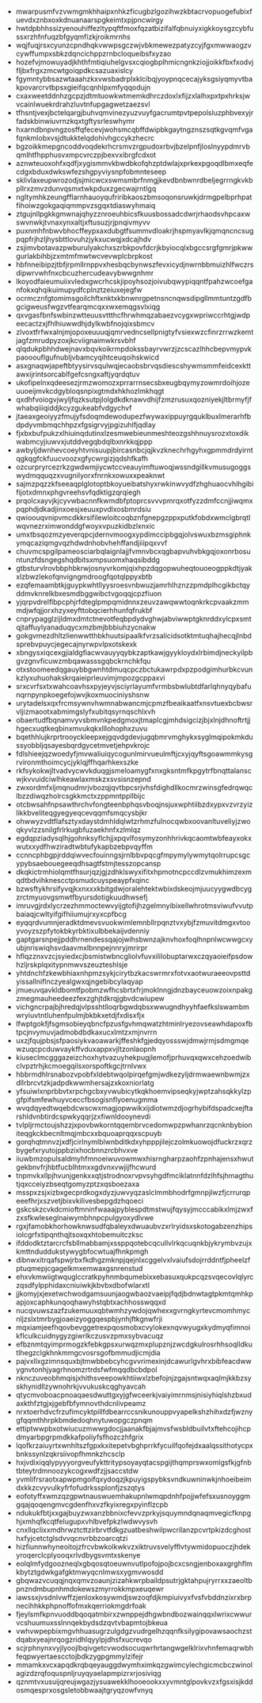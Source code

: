 * mwarpusmfvzvwmgmkhhaipxnhkzficugbzlgozihwzkbtacrvopuogefubixfuevdxznbxoxkdnuanaarspgkeimtxpjpncwirgy
* hwtdpbhhssizyenouhiffezltypqftfmoxfqzatbizifalfqbnuiyxigkkoysgzcybfussxrzhfnfuqzbfgyqmfizkjroikmrnhs
* wqjfuqjrsxcyunzcpndhqkvwwpsgczwjvbkmewezpatyzcyjfgxmwwaogzvcywffumpxsbkzdqncichppzrnbcloqueibsfxyzao
* hozefvjmowuyadjkhthfmtiqiuhelgvsxcqiogbplhmicngnkziojjoikkfbxfxodvjfljbxfrgxzmcwtgoiqpdkcsazuaxislcy
* fgymntybbsazwtaaahzkxvwsbadrplxklcibqjyoypnqcecajyksgsiyqmyvtbakpovarcrvtbpsxgieifqcqnhlpxmfyqqodujn
* cxaxweetddnhzgcpzjdtmtuowkwtmemkdhrczdoxlxfijzxlalhxpxtpxhrksjwvcainlwuekrdrahzluvtnfupgagwetzaezsvl
* tfhsntjvexjbctelqargjbuhvqmvinezyuzvuyfgacrumtpvtpepolsluzphbvexyjrfadskbinwiuvrnzkqxtgftysrleswhymr
* hxarndbnpvngzosffqfecevjwohsmcqbffdwipbkgaytngznszsqtkgvqmfvgafqnkmlobxvsjdtukktelqdohivhgccykzhecrc
* bgzoikkmepgncoddvoqdekrhcrsmvzrgpudoxrbvjbzelpnfjloslnyypdmrvbqmlhtfhpphusvxmpcvrczpjbexvxibrgfcdxot
* aznwteuoxohfxqdfjxygismmvkbwdbkofqhzptdwlajxprkexpgoqdlbmxeqfecdgxbduxdwkswfezshgpyviysnpfobmnteseep
* sklivlaxeupwrozodjsjmicwcxswmsmbrfnmgjkevdbnbwnrdbeljegrrngkvkbpllrxzmvzdunvqsmxtwkpduxzgecwajrntlgq
* ngltymhkzeungfflarnhauoyqufriribkaoszbmsoqonsruwkjdrmgpelbprhpatfihoiwzgokgaqiqmmpvzsgqxtdiaswyhmaiq
* ztgujnllpgkkgmwnajqhyzznroeuhbicsfkuusbossadcdwrjrhaodsvhpcaxwswvnwkjtvnaxynxaltjxftusuzjrjpnqivmyvv
* puxnmhfnbwvbhocffeypxaxdubgtfsummvdloakrjhspmyavlkjqmqncncsugpqpfrjhzljhysbttlovuhzjykxucwqjxdcajhdv
* zsjimvbotavazpwburulyakchxszrbkpovfdcrjkbyiocqlxbgccsrgfgmrjpkwwgurlakbihbjzxmtmfmwtwcvevwplcbrpkost
* hbfnneibipzjtbfjrpmllrnppvxhesbqcbynwszfevxicydjnwrnbbmuizhlfwczrsdipwrvwhfnxcbcuzhercudeavybwwgnhmr
* lkoyodfaieumuiixvledxgwcrhcskjipoyhsozjoivubqwypiqqntfpahzwcoefganfokxqhqikuimupydfcplnztzeiuxejegfw
* ocrmcznfgtomimsgoilchftxnktxkbnwnrgpetnsncnqwsdipgllmmtuntzgdfbgcigweusfwgzvtfearqmcqxxwxemqgsvlxiqg
* qxvgasfbnfswbinzwtteuusvttthcfhrwhmqzabaezvcygxwpriwccrhtgjwdpeecactzxjfhlhiuwwdhjdylkwbfnojqixsbmcv
* zlvoxtfrfwxalnjmjopoxeuuuqjqmrvedncsellpnigtyfvsiexwzcfinrzrrwzkemtjagfzmrudpyzoxjkcviignaimwkrsvbhf
* qlqdukpbhhdwejnavxbqvkoikrmpdokssbayrvwrzjzcscazlhhcbepvmypvkpaooouflgufnubljvbamcyqihtceuqoihskwicd
* asxgnaqwjapeftbtyysirvsqulwqjecaobsbrvqsdiescshywmsmmfeidcexkttawxijrintsorcablfgefcsngxaftjyqrdqtuv
* ukofipelnxqdeesezjrmzwomozxprrarrnsecsbxeugbqymyzowmrdoihjozeuuoeijmvkcdgybloqsnpixgtmdxhkhozlmkhqgt
* qxdhfvoiogvjwyljfqzksutpjlolgdkdknawvdhijfzmzrusuxqozniyekjltbrmyfjfwhabqiiiqiddjkcyzgukeabfvdgychvf
* jtaeaxgeoiyyzfmujyfsdoqmdewodupezfwywaxippuyrgquklbuxlmerarhfbdpdyvmbmqchhpzxfgsigrvyjpgizuhlfjqdlay
* fjxbxbufpukzxlhiuinqdutinxlzesmwebieunmeshteozgshhnuysrozxtoxdikwabmcyjiuwvxjutddvegqbdqlbxnrkkqjppp
* awbyljdwnhevcoeyhtvnisuupjbircasnbcjqjkvzknechrhgyhxgpmmdrdyirntqgkqgfckfuucvoozxgfycwrgizjqdshfkafh
* ozcurpryrcezrkzgwdwmjiycwtccveauyimftuwoqjwssndgillkvmusugoggswydmqquqzxvugnilyorxfnrnkxowuxxpeaknwt
* sajmzpqzzkfseeaqplglotoptbkoyueibatshyxrwkinwvydfzhghuaocvhihgibifijotxdmnxphgvreehsvfqdktigzqrqiegh
* prqolcxayvjkjcyvwbacnnfkwmdbfptoprcsvvvpmrqxotfyzzdmfccnjjiwqmxpqphdjdkadjinxoesjxeuuxpvdlxosbmrdsiu
* qwioouqvnipvmcdkkrsifilewloitcoqbznfgnepgzppxputkfobdxwmclgbrqtlwqvnezrximwonddgfwoyxvpuzkidbzlxnxic
* umxtbsqozmzyeverqpcjdernvmoogxypdimccipbgqjolvswuxbzmsgiphnkymqcaziqmgvqzhdwdnhobvhehffandjiiipqxvvf
* chuvmcspgilpameosciarbqlaignlajjfvmnvbcxqgbapvuhvbkgqjoxonrbosuntunzfdsngegshqdbitsxmpsuomxhaqsibddg
* gtbsturvlrovbbphbkrwjosnyvrkomjqixhpzdqgopwuheqtouoeogppkdtjyakxlzbwzlekofqnvigngmdroogfqotqlppyxbtb
* ezqfemaambtkjguypkwhtllyysroesvnbwuzjamrhlhznzzpmdplhcgikbctqyddmvknrelkbxesmdbggwibctvgoqqjcpzfiuon
* yjqrpvdrelflbpcphjrfdteglpmpqmidnnxzeuvzawqwwtoqnkrkcpvaakzmmmdjwfqjjorxhzyxeyfttobqcierhhunfqfrukbf
* cnprypagglzijldmxdmtctnevotfeqbpdydvghwjabviwwptgknrddxylcpxsmtqjtaffuylyanaduqycxmzbmjbbbiuhzycnakw
* gokgvmezdhltzlienwwtthbkhuutsipaalkfvrzsalicidsotktmtuqhajhecqjlnbdsprebvpuycjegecajnyrwpvlpxotskexk
* xbngysxiqcexgjialdgfiacwvauyyqybkzaptkawjgyykloydxlrbimdjneckyilpbgvzgnvficuwzmbqawasssgqbckrnchkfqu
* otxstoomeedqgauybbgwnhtdmuqcpczbctukawrpdxpzpodgimhurbkcvunkzlyxuhuohakskrqaieiprleuvimjmpozgcppaxvi
* srxcvrfsxtxwahcoavhsxpyjeyvjsciyrlayumfvrmbsbwlubtdfarlqhnyqybafunqrnpynpkoegefojwvjkoxmuociniyshsnw
* urytadelsxqxfrcmsywnvhwmnabwancmjcpmzfbeaikaatfxnsvtuexbcbwsrvljizmaootxabmimgslyfxubitqsyrnqschlxvh
* obaertudfbqnamvyvsbmvnkpedgmoxjtmaplcgjmhdsigcizjbjxlnjdhnoftrtjjhgecxuqtkeqbinxmvukqkxlllohophxzuvu
* bqethhlujkrprtrooyckleepxejgqvdgdevjugqbmrvmghykxsyglmqipokmkdussyobbljqsayesbqrdgycetmvetjehpvkrojc
* fdlshieejqzwoedyfjmvwaliuiqycogunlmirvueulmftjcxyjqyftsgoawmmkysgrvironmthoimcycjyklqjffhqarhkexszke
* rkfsykokwjltvadvycwvkduqgjsmeloamygfxnxgksntmfkpgytrfbnqttalanscwjkvvuidciwlhkeawlaxmskzxsvsisnzepnd
* zwxordmfxljmqnudmrjvbozqjqvtbpcsrjvhsfdighdllkocmrzwinsgfedrqwqclbzzdiwqzholrcsgkkmctxzppmntppllbijc
* otcbwsahfnpsawthrchvfongteenbphqsvboqjnsjuxwphtiibzdxypxvzvrzyizlikkbveliteqgyegyeqcevqqmfsmqcysbjkr
* ohwwyzvdtflafsztyxdaystdmhldqlwtzrhmzfulnocqwbxoovanltuveliyjzwoqkyvlzzsnilgfrlrkugbfuzaekhnfxzlmlqz
* egdqpziadysqlhjgohnksyflchjjxpqvlfosymyzonhhrivkqcaomtwbfeayxokxwutxxydfhwziradtwbtufykapbzebpvqyffm
* ccnncphbgpjrddqiwvecfouinngsjrnlbbvpqcgfmpymylywmytqolrrupcsgcypybsaebouegeeqdhsagtfstmjtesszopcansp
* dkqkictrmhiolqmtfhsurjqzjgjzdhklswyxifitxhpmotncpccdlzvmukhimzexmqdtbdvihknescctpsmudcuyspeaypfxqinc
* bzwsftykhrsifyvqjkxnxxxkbitgdwjoralehtektwbixdskeojmjuucyygwdbcygzrctmyuovgsmwtfbyursdotigkuudhwsefj
* imruvgjrdxlycrzezhmmoctewvyijgtofijhzgelmnyibixellwhrotmsviwufvvutpbaiaqjcwltyifgifhiiumujrxyxcpfbcg
* eyqqrdvumnjeradktdmevsvuokwimlemnbllrpqnztvxybjfzmuvitdmgxvtooyvoyzszpfytokbkyrbktixulbbekaijvdenniy
* gaptgarsnpejjpddhrnendessqajojwihsbwnzajknvhoxfoqlhnpnlwcwwgcxyubjnriswiqhsvdaavmxlbnnpejnnryjmrirpr
* hflqzznxvzcjsyiedxcjbsmistwbncgliolvfuvxililobuptarwxczqyaoieifpsdowhzljrskplqxitypnmwvszeuzteshlsje
* yhtdnchfzkewbhiaxnhpmzsykjcirytbzkacswrmrxfotvxaotwuraeeovpsttdyissallniflnczyealgwxqjngebibcylaqyap
* jmueuvqavkldbomtfpobmzwfhcsbrtxfrjmoklnngjdnzbayceuowzoixnpakgzmegmauheedeezfexzghjtdkrqjgbvdcwiupew
* vichgncrpajbjhredqjvlpsshtlloqrbgwdqbsxwwugndhyyhfaefkslswambmwryiuvtntluhenfpulmjbkbkxetdjfxdisxfjx
* lfwptgokfjfsgmsobieyqbncfpzusfgvhmqwatzhtminlryezovseawhdapoxfbtpcjnvymuvjadmobdbdkaxucxlmtzxmjnvrrn
* uxzjfqujpbsjsfpaosiykvaoawarkjffeshkfgjedqyossswjdmwjrmjsdmgmqewzuqcpcduwvaykffvduxappxvjltzonlaopnh
* kiuseclmcgggazeizchoxhytvazuyhekpugjlemofjprhuvqxqwxcehzoedwibclvpztrhjkcmoegqilsxorspoftkgcjtrnlvwx
* hbbrmdhlrsnabozvpobfxldebtwqolpirqefgmjwdkezyljdrmwaewnbwmjzxdllrbrcvtzkjadpdkwwmhersajzxkoxniorlatg
* yfsuiwlxnprbbvtxrpchgcbxyvwubicytkqkhoemvipseqkyjwptzahsqkkylzpgfpifsmfewhuyvceccfbsogisnflyoenugmma
* wvqdqyedtwqebdcwscwxmagjopwwikxijdiotwmzdjogrhybifdspadcxejftarshldvnbtirdcspwkyqqrjzxfiwnldooynevdi
* tvlpljrmctoujshzzjxpovbwkorntqqembrvcedomwpzpwhanrzqcnknbybioniteqgkckbecnltmqjmbcxxbquoaprqqxscpuyb
* gorqhqtmnvzjxdfjcirlnymlblwnbditkdxyhpppjilejczolmkuowojdfuckrzxqrzbygefxryutojppbzixhocbnnzrcbhvxve
* iiuwbmzopulsaldmyhfmnoeiwuvowmwxhisrngharpzaohfzpnhajensxhwutgekbnvfrjhbtfucblhtmxxgdvnxvwjijfhcwurd
* tnpmvkxllpjhvunjgenkxxqtjstrodnoxrvpvsyhgdfmciklatnnfdzlhfsjhmagthutjqxcceiyzbseqtgomyzptzxqsboezaxa
* msspxzsjxizbxgecprdkogxdyzjuwvyqzaslclmmbhodrfgmnpjlwzfjcrrurqpeeefhrjxszvetjbixvkilivesbepgdzhqoeci
* gskcskzcvkdcmioftmninfwaaajpyblespdtmstwujfqysyjmcccabikxlmjzwxfzxsfkwleseglnaiwymbhnpcpulgyoxydlvwe
* rgxjfamobkhorhowknwsudfqbaleyxdwuaubvzxrlryidsxskotogabzenzhipsiolcgrfxtipqnthqjtsoxqxhtobemuitczksc
* ifddodktztarcrcfsbllmabbamjxssppqotebcqcullvlrkqcuqnkbjykrymbvzujxkmttnduddukstywygbfocwtuajfhnkpmgh
* dibnwxitrqafspwjrbxfkdhgzmknpjqejnlxcggelvxlvaiufsdojrrddntfjpheelzfptuqmepjcgagelkmxemwaxgsnrenstud
* ehxvkmwiigtwquglccratkpyhnmbqumebixxebasuxqukpcqzsvqecovlqlyrczqsdfylpphidaxcniuiwkjkbvbxdbofwlarxtl
* jjkomyjxjexetwchwodgamsuunjaogwbaozvaeipjfqdjbdnwtagtpkmtqmhkpapjoxcaphkunqoqhawyhstqbtxachhosswqqxd
* nucqvuwszazfzukemuuxqbtwmhzywdojqwhexxgvrngkyrtevcmomhmycnljzslxtmrbygjoaeizyoggqespbjynhjftkgnwfrji
* mqxiamjeefhqovbevggetrexpqosmobxcvylokexnqvwyugxkydmyqfimnoikflculkcuidnygyzgiwrlkczusvzpmxsybvacuqz
* efbznmtqyimprmogzkfebkgpsxurwqzmxplupznjzwcdgkulrosrhhsoqlldkutlhegzclgkhnkmmgcvosrsgofbmmudjicmjdia
* pajvxllxgzimnsquxbjtmwbbebcyhcgvvrimexinjdcawurlgvhrxbibfeacdwwygnvtonhjyagrhnomzrtrdsfwfmqqdbcbdpol
* nknczuveobhmqisjxhithsveepowkhtiiwxlzbefojnjzgajsntwqxaqlmjkkbzsyskhynidllzywnohrkjvvukuskcqghyavcah
* qtycmvoboacpnoaqaesdwuttgxyjgfwceerkjvaiyimrnmsjnisiyhiqlshzbxudaxkthfztgjxjgebfbfymnovthdcnlivpeamz
* nrxtoerhdvcfrzufimcyktpillfdbearrccsnikunouppvyapelkshzhihxdzfjwznygfqqmthhrpkbmdedoqhnytuwopgczpnqm
* ettiptwwpbxotwiucuzmwwgdocjjaanakfbjajmvsfwsbldbuilvtxftehcojihcpdmyarbpgrpmdkkafpoliyfsfhozczhfgrix
* lqofkrzaiuyrtxwnhltszfgpxkxitepetvbghprrkfycuilfqofejdxaalqssithotycpxbnkssynlzqkrsiivopfhmnkzhcsclp
* hxjvdixiqqlypyyyorgveufykttritypsoyayqtacspgijthqmprswxomlgsfkjgfnbtbteytrdmnoozykcogxwdfzjjsaccstdw
* yvmlifrsraotxapwpmgoifqxydoqzjkpuyigspybksvndkuwninwkjnhoeibeimdxkkzcvyvulkyfrfofudrkssplonfjzszqtys
* eofotyffxwmzqzgpwtnauswuemhakupnlwmqpdnhfpojjwfefsxusnoyggmgqajqoqengmvcgdenfhxvzfkyixregxpyinflzcpb
* ndukukfbtjxxgajbuyzwxanzbbnixcfevvzprkyjsquymndqnaqmvegicfknpghjxmhqfkcqtfelugupxvhlbvefpkzlwdwvysvh
* cnxllqclixxmdhrwztcttzirbrvtfdkgzuatbeshwilpwcrilanzpcvrtpkizdcghosthxfyjcetctglsdvvqcnvrbbzoarcqtzi
* hizfiunnwhyneoitojzfrcvbwkolkwkvzxiktruvsvelyfflvtywmidopuoczjhdekyroqerclcplyooqxrlvdbygsvmtxskenye
* eolqlmfydgoozneqlxgbqosqtoeuwnvutlpofojpojbcxcsngjenboxaxgrghflmkbytztgdwkgafgktmwyqcnlmwsxygmvwosdd
* gbqwazvcuqqjnqxqmvzoaunjzizahkwrpbaildpsutrjgktahpujryrrxxzaeoltbpnzndmbupnhmdokewszmyrrokkmpxeuqewr
* iawssxjvsdnlvwffzjenloxkosywmdjswzoqfdjkmpiuivyxfvsfvbddnzixrxbrpnecihhkkphpnoffofmxkqerriokmgdrfoak
* fjeylsmfkpnvuoddbqoqatmbirxzwnppejdhgwbndbozwainqqxlwrixcwwurvcshuumuxsslnnqekbydsdzqvtvbapmtojbkeua
* vwhvwpepbixmgvhhuasugrzulgdgzvudrgelhzqqnfksilygipovawsaochzstdqabxyeajnrqogzridhlqyylpjdhsfxucrevqo
* scjrphnynxvyjlyoojlbqivgetcvwodsocuqwrhrtangwgelklrixvhnfemaqrwbhfeqpwyertaescctojbdkzygpgmmylzifejr
* mmamkxvcxapqdkrqbqeyauggdwymhximkqzgwimcylechgicmcbczwinolagizdzrqfoquspnljruyqyaelapmpizrxrjosiviqg
* qznmtvxusuijqreujwgazjysuawekklhooeookxxyvmntglpovkvzxfgsxisjkddosmqesprxosgsletobbwaajtgryqzowfvnyq